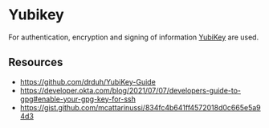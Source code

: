 # Yubikey

For authentication, encryption and signing of information [YubiKey](https://www.yubico.com/) are used.

## Resources

- https://github.com/drduh/YubiKey-Guide
- https://developer.okta.com/blog/2021/07/07/developers-guide-to-gpg#enable-your-gpg-key-for-ssh
- https://gist.github.com/mcattarinussi/834fc4b641ff4572018d0c665e5a94d3
